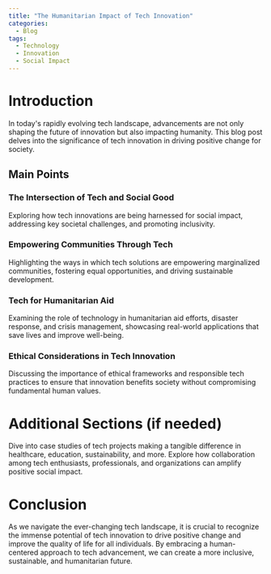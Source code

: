 ```yaml
---
title: "The Humanitarian Impact of Tech Innovation"
categories:
  - Blog
tags:
  - Technology
  - Innovation
  - Social Impact
---
```


# Introduction
In today's rapidly evolving tech landscape, advancements are not only shaping the future of innovation but also impacting humanity. This blog post delves into the significance of tech innovation in driving positive change for society.

## Main Points
### The Intersection of Tech and Social Good
Exploring how tech innovations are being harnessed for social impact, addressing key societal challenges, and promoting inclusivity.

### Empowering Communities Through Tech
Highlighting the ways in which tech solutions are empowering marginalized communities, fostering equal opportunities, and driving sustainable development.

### Tech for Humanitarian Aid
Examining the role of technology in humanitarian aid efforts, disaster response, and crisis management, showcasing real-world applications that save lives and improve well-being.

### Ethical Considerations in Tech Innovation
Discussing the importance of ethical frameworks and responsible tech practices to ensure that innovation benefits society without compromising fundamental human values.

# Additional Sections (if needed)
Dive into case studies of tech projects making a tangible difference in healthcare, education, sustainability, and more. Explore how collaboration among tech enthusiasts, professionals, and organizations can amplify positive social impact.

# Conclusion
As we navigate the ever-changing tech landscape, it is crucial to recognize the immense potential of tech innovation to drive positive change and improve the quality of life for all individuals. By embracing a human-centered approach to tech advancement, we can create a more inclusive, sustainable, and humanitarian future.